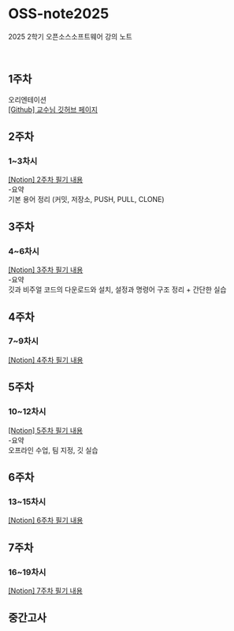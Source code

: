 # OSS-note2025
2025 2학기 오픈소스소프트웨어 강의 노트

<br>

## 1주차
오리엔테이션  
<a href="https://github.com/ai7dnn/2025-OSS"> [Github] 교수님 깃허브 페이지 </a>

## 2주차
### 1~3차시  
<a href="https://www.notion.so/2-26972c82600e8050a9c5e0503e8dfb42?source=copy_link"> [Notion] 2주차 필기 내용 </a>  
-요약  
  기본 용어 정리 (커밋, 저장소, PUSH, PULL, CLONE)

## 3주차
### 4~6차시  
<a href="https://www.notion.so/3-27772c82600e80ad8226d5bbf4c5545e?source=copy_link"> [Notion] 3주차 필기 내용 </a>  
-요약  
  깃과 비주얼 코드의 다운로드와 설치, 설정과 명령어 구조 정리 + 간단한 실습

## 4주차
### 7~9차시  
<a href=""> [Notion] 4주차 필기 내용 </a>  

## 5주차
### 10~12차시  
<a href="https://www.notion.so/5-27d72c82600e8037b7adfc0635b9279c?source=copy_link"> [Notion] 5주차 필기 내용 </a>  
-요약  
  오프라인 수업, 팀 지정, 깃 실습

## 6주차
### 13~15차시  
<a href="https://www.notion.so/5-27d72c82600e8037b7adfc0635b9279c?source=copy_link"> [Notion] 6주차 필기 내용 </a>  

## 7주차
### 16~19차시
<a href=""> [Notion] 7주차 필기 내용 </a>  

## 중간고사


